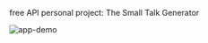 free API personal project: The Small Talk Generator

![app-demo](readme-assets/small-talk-gen-demo.gif)


